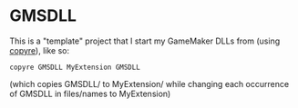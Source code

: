 # GMSDLL

This is a "template" project that I start my GameMaker DLLs from (using [copyre](https://github.com/YAL-Haxe/copyre)), like so:
```
copyre GMSDLL MyExtension GMSDLL
```
(which copies GMSDLL/ to MyExtension/ while changing each occurrence of GMSDLL in files/names to MyExtension)
